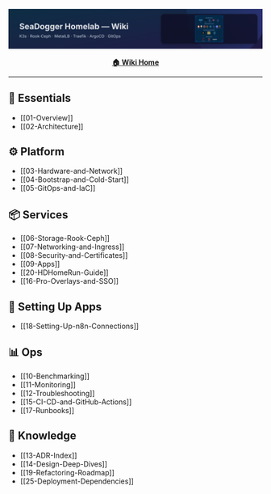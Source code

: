 ![wiki-banner.svg](images/wiki-banner.svg)

<div align="center">

**[🏠 Wiki Home](Home)**

</div>

---

## 🧭 Essentials
- [[01-Overview]]
- [[02-Architecture]]

## ⚙️ Platform
- [[03-Hardware-and-Network]]
- [[04-Bootstrap-and-Cold-Start]]
- [[05-GitOps-and-IaC]]

## 📦 Services
- [[06-Storage-Rook-Ceph]]
- [[07-Networking-and-Ingress]]
- [[08-Security-and-Certificates]]
- [[09-Apps]]
- [[20-HDHomeRun-Guide]]
- [[16-Pro-Overlays-and-SSO]]

## 🧩 Setting Up Apps
- [[18-Setting-Up-n8n-Connections]]

## 📊 Ops
- [[10-Benchmarking]]
- [[11-Monitoring]]
- [[12-Troubleshooting]]
- [[15-CI-CD-and-GitHub-Actions]]
- [[17-Runbooks]]

## 🧠 Knowledge
- [[13-ADR-Index]]
- [[14-Design-Deep-Dives]]
- [[19-Refactoring-Roadmap]]
- [[25-Deployment-Dependencies]]
